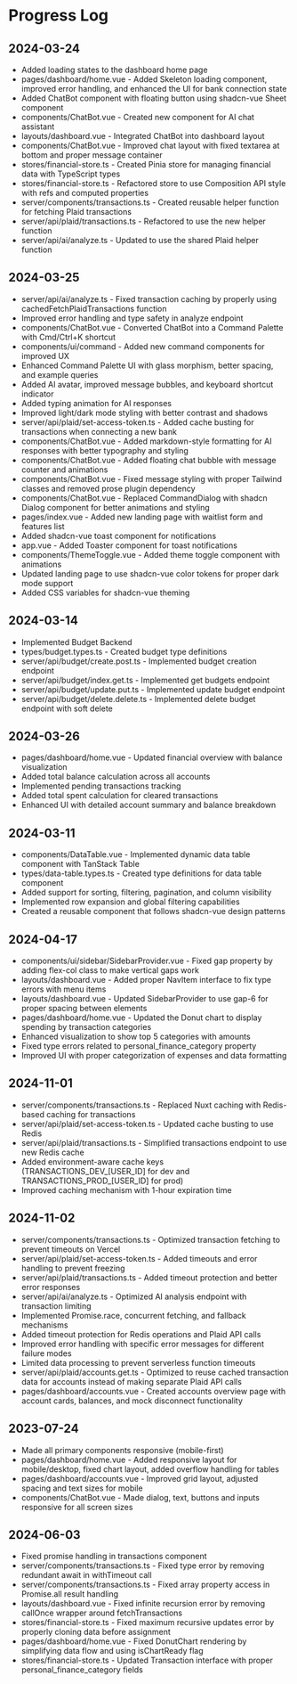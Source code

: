 # Progress Log

## 2024-03-24
- Added loading states to the dashboard home page
- pages/dashboard/home.vue - Added Skeleton loading component, improved error handling, and enhanced the UI for bank connection state
- Added ChatBot component with floating button using shadcn-vue Sheet component
- components/ChatBot.vue - Created new component for AI chat assistant
- layouts/dashboard.vue - Integrated ChatBot into dashboard layout
- components/ChatBot.vue - Improved chat layout with fixed textarea at bottom and proper message container
- stores/financial-store.ts - Created Pinia store for managing financial data with TypeScript types
- stores/financial-store.ts - Refactored store to use Composition API style with refs and computed properties
- server/components/transactions.ts - Created reusable helper function for fetching Plaid transactions
- server/api/plaid/transactions.ts - Refactored to use the new helper function
- server/api/ai/analyze.ts - Updated to use the shared Plaid helper function

## 2024-03-25
- server/api/ai/analyze.ts - Fixed transaction caching by properly using cachedFetchPlaidTransactions function
- Improved error handling and type safety in analyze endpoint
- components/ChatBot.vue - Converted ChatBot into a Command Palette with Cmd/Ctrl+K shortcut
- components/ui/command - Added new command components for improved UX
- Enhanced Command Palette UI with glass morphism, better spacing, and example queries
- Added AI avatar, improved message bubbles, and keyboard shortcut indicator
- Added typing animation for AI responses
- Improved light/dark mode styling with better contrast and shadows
- server/api/plaid/set-access-token.ts - Added cache busting for transactions when connecting a new bank
- components/ChatBot.vue - Added markdown-style formatting for AI responses with better typography and styling
- components/ChatBot.vue - Added floating chat bubble with message counter and animations
- components/ChatBot.vue - Fixed message styling with proper Tailwind classes and removed prose plugin dependency
- components/ChatBot.vue - Replaced CommandDialog with shadcn Dialog component for better animations and styling
- pages/index.vue - Added new landing page with waitlist form and features list
- Added shadcn-vue toast component for notifications
- app.vue - Added Toaster component for toast notifications
- components/ThemeToggle.vue - Added theme toggle component with animations
- Updated landing page to use shadcn-vue color tokens for proper dark mode support
- Added CSS variables for shadcn-vue theming 

## 2024-03-14
- Implemented Budget Backend
- types/budget.types.ts - Created budget type definitions
- server/api/budget/create.post.ts - Implemented budget creation endpoint
- server/api/budget/index.get.ts - Implemented get budgets endpoint
- server/api/budget/update.put.ts - Implemented update budget endpoint
- server/api/budget/delete.delete.ts - Implemented delete budget endpoint with soft delete

## 2024-03-26
- pages/dashboard/home.vue - Updated financial overview with balance visualization
- Added total balance calculation across all accounts
- Implemented pending transactions tracking
- Added total spent calculation for cleared transactions
- Enhanced UI with detailed account summary and balance breakdown

## 2024-03-11
- components/DataTable.vue - Implemented dynamic data table component with TanStack Table
- types/data-table.types.ts - Created type definitions for data table component
- Added support for sorting, filtering, pagination, and column visibility
- Implemented row expansion and global filtering capabilities
- Created a reusable component that follows shadcn-vue design patterns

## 2024-04-17
- components/ui/sidebar/SidebarProvider.vue - Fixed gap property by adding flex-col class to make vertical gaps work
- layouts/dashboard.vue - Added proper NavItem interface to fix type errors with menu items
- layouts/dashboard.vue - Updated SidebarProvider to use gap-6 for proper spacing between elements
- pages/dashboard/home.vue - Updated the Donut chart to display spending by transaction categories
- Enhanced visualization to show top 5 categories with amounts
- Fixed type errors related to personal_finance_category property
- Improved UI with proper categorization of expenses and data formatting

## 2024-11-01
- server/components/transactions.ts - Replaced Nuxt caching with Redis-based caching for transactions
- server/api/plaid/set-access-token.ts - Updated cache busting to use Redis
- server/api/plaid/transactions.ts - Simplified transactions endpoint to use new Redis cache
- Added environment-aware cache keys (TRANSACTIONS_DEV_[USER_ID] for dev and TRANSACTIONS_PROD_[USER_ID] for prod)
- Improved caching mechanism with 1-hour expiration time

## 2024-11-02
- server/components/transactions.ts - Optimized transaction fetching to prevent timeouts on Vercel
- server/api/plaid/set-access-token.ts - Added timeouts and error handling to prevent freezing
- server/api/plaid/transactions.ts - Added timeout protection and better error responses
- server/api/ai/analyze.ts - Optimized AI analysis endpoint with transaction limiting
- Implemented Promise.race, concurrent fetching, and fallback mechanisms
- Added timeout protection for Redis operations and Plaid API calls
- Improved error handling with specific error messages for different failure modes
- Limited data processing to prevent serverless function timeouts
- server/api/plaid/accounts.get.ts - Optimized to reuse cached transaction data for accounts instead of making separate Plaid API calls
- pages/dashboard/accounts.vue - Created accounts overview page with account cards, balances, and mock disconnect functionality

## 2023-07-24
- Made all primary components responsive (mobile-first)
- pages/dashboard/home.vue - Added responsive layout for mobile/desktop, fixed chart layout, added overflow handling for tables
- pages/dashboard/accounts.vue - Improved grid layout, adjusted spacing and text sizes for mobile
- components/ChatBot.vue - Made dialog, text, buttons and inputs responsive for all screen sizes

## 2024-06-03
- Fixed promise handling in transactions component
- server/components/transactions.ts - Fixed type error by removing redundant await in withTimeout call
- server/components/transactions.ts - Fixed array property access in Promise.all result handling
- layouts/dashboard.vue - Fixed infinite recursion error by removing callOnce wrapper around fetchTransactions
- stores/financial-store.ts - Fixed maximum recursive updates error by properly cloning data before assignment
- pages/dashboard/home.vue - Fixed DonutChart rendering by simplifying data flow and using isChartReady flag
- stores/financial-store.ts - Updated Transaction interface with proper personal_finance_category fields
